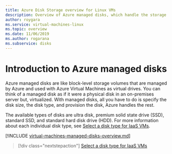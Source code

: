```yaml
---
title: Azure Disk Storage overview for Linux VMs
description: Overview of Azure managed disks, which handle the storage accounts for you when using Linux VMs
author: roygara
ms.service: virtual-machines-linux
ms.topic: overview
ms.date: 11/06/2019
ms.author: rogarana
ms.subservice: disks
---
```

# Introduction to Azure managed disks

Azure managed disks are like block-level storage volumes that are managed by Azure and used with Azure Virtual Machines as virtual drives. You can think of a managed disk as if it were a physical disk in an on-premises server but, virtualized. With managed disks, all you have to do is specify the disk size, the disk type, and provision the disk, Azure handles the rest.

The available types of disks are ultra disk, premium solid state drive (SSD), standard SSD, and standard hard disk drive (HDD). For more information about each individual disk type, see [Select a disk type for IaaS VMs](disks-types.md).

[!INCLUDE [virtual-machines-managed-disks-overview.md](../../../includes/virtual-machines-managed-disks-overview.md)]

> [!div class="nextstepaction"]
> [Select a disk type for IaaS VMs](disks-types.md)

